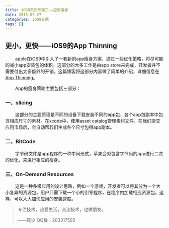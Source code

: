 ```yaml
---
title: iOS9系列专题三——应用瘦身
date: 2015-09-27
categories: iOS9专题
tags: []
---
```

## 更小，更快——iOS9的App Thinning

        apple在iOS9中引入了一套新的app瘦身方案，通过一些优化策略，将尽可能的减小app安装包的体积。这部分的大多工作是由app store来完成，开发者并不需要付出太多额外的开销。这篇博客将这部分内容做了简单的介绍，详细信息在[App Thinning](https://developer.apple.com/library/prerelease/ios/documentation/IDEs/Conceptual/AppDistributionGuide/AppThinning/AppThinning.html#//apple_ref/doc/uid/TP40012582-CH35)。

        App的瘦身策略主要包括三部分：

### 一、slicing

        这部分的主要原理是不同的设备下载安装不同的app包，各个app包副本中包含相应尺寸的素材。在xcode中，使用asset catalog管理素材文件，在我们提交应用市场后，会自动帮我们生成各个尺寸包得app副本。

### 二、BitCode

        字节码文件是app程序的一种中间形式，苹果会对包含字节码的app进行二次的优化，来进行相应的瘦身。

### 三、On-Demand Resources

        这是一种多级应用的设计思路，例如一个游戏，开发者可以将其分为一个大小各异的资源包，用户只需下载一个小的引导程序，在程序内加载相应资源包。这样，可以大大加快应用的安装速度。

> 专注技术，热爱生活，交流技术，也做朋友。
> 
> ——珲少 QQ群：203317592
